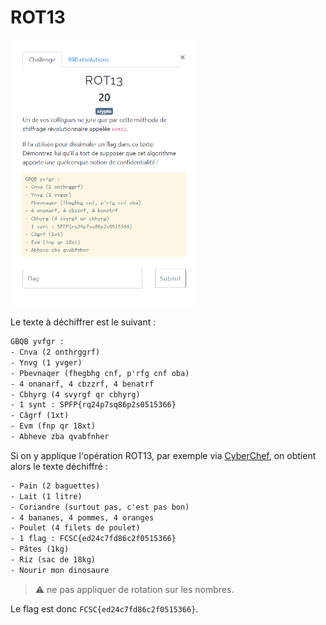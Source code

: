 # ROT13

<img alt="énoncé du challenge" src="énoncé.png" width=300>

Le texte à déchiffrer est le suivant :
```txt
GBQB yvfgr :
- Cnva (2 onthrggrf)
- Ynvg (1 yvger)
- Pbevnaqer (fhegbhg cnf, p'rfg cnf oba)
- 4 onanarf, 4 cbzzrf, 4 benatrf
- Cbhyrg (4 svyrgf qr cbhyrg)
- 1 synt : SPFP{rq24p7sq86p2s0515366}
- Câgrf (1xt)
- Evm (fnp qr 18xt)
- Abheve zba qvabfnher
```

Si on y applique l'opération ROT13, par exemple via [CyberChef](https://gchq.github.io/CyberChef/#recipe=ROT13(true,true,false,13)&input=R0JRQiB5dmZnciA6DQotIENudmEgKDIgb250aHJnZ3JmKQ0KLSBZbnZnICgxIHl2Z2VyKQ0KLSBQYmV2bmFxZXIgKGZoZWdiaGcgY25mLCBwJ3JmZyBjbmYgb2JhKQ0KLSA0IG9uYW5hcmYsIDQgY2J6enJmLCA0IGJlbmF0cmYNCi0gQ2JoeXJnICg0IHN2eXJnZiBxciBjYmh5cmcpDQotIDEgc3ludCA6IFNQRlB7cnEyNHA3c3E4NnAyczA1MTUzNjZ9DQotIEPiZ3JmICgxeHQpDQotIEV2bSAoZm5wIHFyIDE4eHQpDQotIEFiaGV2ZSB6YmEgcXZhYmZuaGVy), on obtient alors le texte déchiffré :
```txt
- Pain (2 baguettes)
- Lait (1 litre)
- Coriandre (surtout pas, c'est pas bon)
- 4 bananes, 4 pommes, 4 oranges
- Poulet (4 filets de poulet)
- 1 flag : FCSC{ed24c7fd86c2f0515366}
- Pâtes (1kg)
- Riz (sac de 18kg)
- Nourir mon dinosaure
```

> :warning: ne pas appliquer de rotation sur les nombres.

Le flag est donc `FCSC{ed24c7fd86c2f0515366}`.
